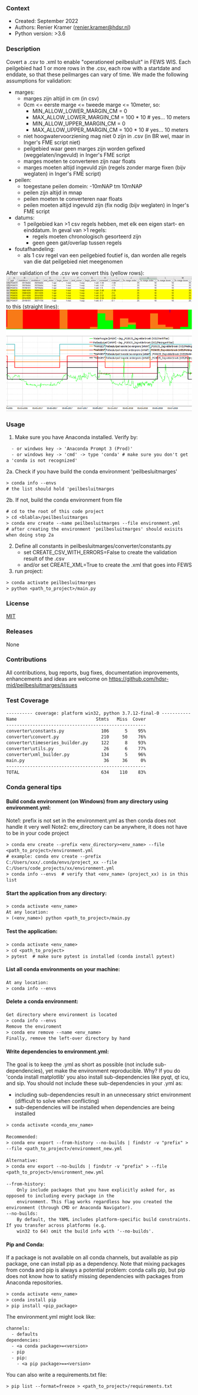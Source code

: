 [mit]: https://github.com/hdsr-mid/peilbesluitmarges/blob/main/LICENSE.txt
[marges_csv_png]: ./converter/images/wis_marges_csv.png
[marges_png]: ./converter/images/wis_marges.png

### Context
* Created: September 2022
* Authors: Renier Kramer (renier.kramer@hdsr.nl)
* Python version: >3.6

### Description
Covert a .csv to .xml to enable "operationeel peilbesluit" in FEWS WIS. Each peilgebied had 1 or more rows in 
the .csv, each row with a startdate and enddate, so that these peilmarges can vary of time. We made the following 
assumptions for validation:
- marges:
  - marges zijn altijd in cm (in csv)
  - 0cm <= eerste marge <= tweede marge <= 10meter, so:
      - MIN_ALLOW_LOWER_MARGIN_CM = 0
      - MAX_ALLOW_LOWER_MARGIN_CM = 100 * 10  # yes... 10 meters
      - MIN_ALLOW_UPPER_MARGIN_CM = 0
      - MAX_ALLOW_UPPER_MARGIN_CM = 100 * 10  # yes... 10 meters
  - niet hoogwatervoorziening mag niet 0 zijn in .csv (in BR wel, maar in Inger's FME script niet)
  - peilgebied waar geen marges zijn worden gefixed (weggelaten/ingevuld) in Inger's FME script
  - marges moeten te converteren zijn naar floats
  - marges moeten altijd ingevuld zijn (regels zonder marge fixen (bijv weglaten) in Inger's FME script)
- peilen:
   - toegestane peilen domein: -10mNAP tm 10mNAP
   - peilen zijn altijd in mnap
   - peilen moeten te converteren naar floats
   - peilen moeten altijd ingevuld zijn (fix nodig (bijv weglaten) in Inger's FME script
- datums:
  - 1 peilgebied kan >1 csv regels hebben, met elk een eigen start- en einddatum. In geval van >1 regels:
    - regels moeten chronologisch gesorteerd zijn 
    - geen geen gat/overlap tussen regels
- foutafhandeling:
   - als 1 csv regel van een peilgebied foutief is, dan worden alle regels van die dat peilgebied niet meegenomen


After validation of the .csv we convert this (yellow rows): 
![marges_csv_png]
to this (straight lines):
![marges_png]


### Usage
1. Make sure you have Anaconda installed. Verify by:
 ```
   - or windwos key -> 'Anaconda Prompt 3 (Prod)'
   - or windows key -> 'cmd' -> type 'conda' # make sure you don't get a 'conda is not recognized'
 ``` 
2a. Check if you have build the conda environment 'peilbesluitmarges'
```
> conda info --envs
# the list should hold 'peilbesluitmarges
```
2b. If not, build the conda environment from file
```
# cd to the root of this code project
> cd <blabla>/peilbesluitmarges
> conda env create --name peilbesluitmarges --file environment.yml
# after creating the environment 'peilbesluitmarges' should exisits when doing step 2a 
```
2. Define all constants in peilbesluitmarges/converter/constants.py
   - set CREATE_CSV_WITH_ERRORS=False to create the validation result of the .csv 
   - and/or set CREATE_XML=True to create the .xml that goes into FEWS  
3. run project:
```
> conda activate peilbesluitmarges
> python <path_to_project>/main.py
```

### License 
[MIT][mit]



### Releases
None

### Contributions
All contributions, bug reports, bug fixes, documentation improvements, enhancements and ideas are
welcome on https://github.com/hdsr-mid/peilbesluitmarges/issues


### Test Coverage
```
---------- coverage: platform win32, python 3.7.12-final-0 -----------
Name                              Stmts   Miss  Cover
-----------------------------------------------------
converter\constants.py              106      5    95%
converter\convert.py                210     50    76%
converter\timeseries_builder.py     122      8    93%
converter\utils.py                   26      6    77%
converter\xml_builder.py            134      5    96%
main.py                              36     36     0%
-----------------------------------------------------
TOTAL                               634    110    83%
```

### Conda general tips
#### Build conda environment (on Windows) from any directory using environment.yml:
Note1: prefix is not set in the environment.yml as then conda does not handle it very well
Note2: env_directory can be anywhere, it does not have to be in your code project
```
> conda env create --prefix <env_directory><env_name> --file <path_to_project>/environment.yml
# example: conda env create --prefix C:/Users/xxx/.conda/envs/project_xx --file C:/Users/code_projects/xx/environment.yml
> conda info --envs  # verify that <env_name> (project_xx) is in this list 
```
#### Start the application from any directory:
```
> conda activate <env_name>
At any location:
> (<env_name>) python <path_to_project>/main.py
```
#### Test the application:
```
> conda activate <env_name>
> cd <path_to_project>
> pytest  # make sure pytest is installed (conda install pytest)
```
#### List all conda environments on your machine:
```
At any location:
> conda info --envs
```
#### Delete a conda environment:
```
Get directory where environment is located 
> conda info --envs
Remove the enviroment
> conda env remove --name <env_name>
Finally, remove the left-over directory by hand
```
#### Write dependencies to environment.yml:
The goal is to keep the .yml as short as possible (not include sub-dependencies), yet make the environment 
reproducible. Why? If you do 'conda install matplotlib' you also install sub-dependencies like pyqt, qt 
icu, and sip. You should not include these sub-dependencies in your .yml as:
- including sub-dependencies result in an unnecessary strict environment (difficult to solve when conflicting)
- sub-dependencies will be installed when dependencies are being installed
```
> conda activate <conda_env_name>

Recommended:
> conda env export --from-history --no-builds | findstr -v "prefix" > --file <path_to_project>/environment_new.yml   

Alternative:
> conda env export --no-builds | findstr -v "prefix" > --file <path_to_project>/environment_new.yml 

--from-history: 
    Only include packages that you have explicitly asked for, as opposed to including every package in the 
    environment. This flag works regardless how you created the environment (through CMD or Anaconda Navigator).
--no-builds:
    By default, the YAML includes platform-specific build constraints. If you transfer across platforms (e.g. 
    win32 to 64) omit the build info with '--no-builds'.
```
#### Pip and Conda:
If a package is not available on all conda channels, but available as pip package, one can install pip as a dependency.
Note that mixing packages from conda and pip is always a potential problem: conda calls pip, but pip does not know 
how to satisfy missing dependencies with packages from Anaconda repositories. 
```
> conda activate <env_name>
> conda install pip
> pip install <pip_package>
```
The environment.yml might look like:
```
channels:
  - defaults
dependencies:
  - <a conda package>=<version>
  - pip
  - pip:
    - <a pip package>==<version>
```
You can also write a requirements.txt file:
```
> pip list --format=freeze > <path_to_project>/requirements.txt
```
